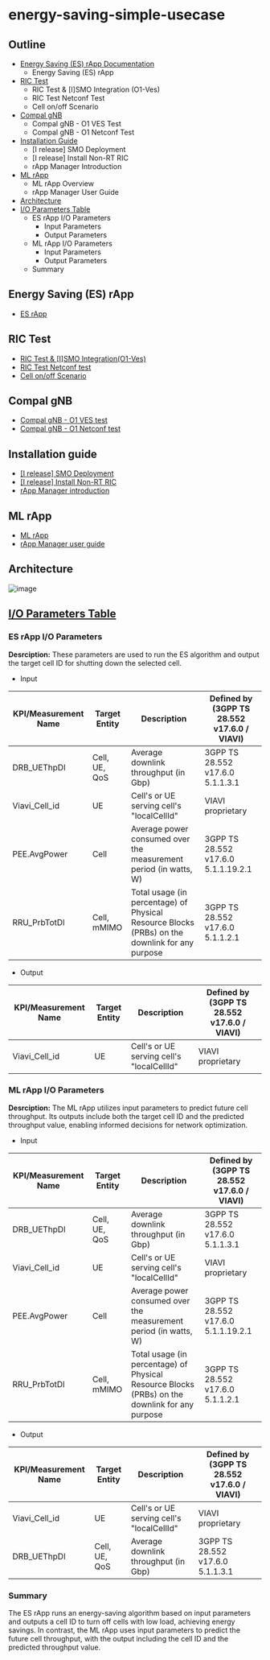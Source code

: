 # energy-saving-simple-usecase

## Outline
- [Energy Saving (ES) rApp Documentation](https://github.com/bmw-ece-ntust/energy-saving-simple-usecase/edit/master/README.md)
  - Energy Saving (ES) rApp
- [RIC Test](https://github.com/bmw-ece-ntust/energy-saving-simple-usecase/edit/master/README.md#ric-test)
  - RIC Test & [I]SMO Integration (O1-Ves)
  - RIC Test Netconf Test
  - Cell on/off Scenario
- [Compal gNB](https://github.com/bmw-ece-ntust/energy-saving-simple-usecase/edit/master/README.md#compal-gnb)
  - Compal gNB - O1 VES Test
  - Compal gNB - O1 Netconf Test
- [Installation Guide](https://github.com/bmw-ece-ntust/energy-saving-simple-usecase/edit/master/README.md#installation-guide)
  - [I release] SMO Deployment
  - [I release] Install Non-RT RIC
  - rApp Manager Introduction
- [ML rApp](https://github.com/bmw-ece-ntust/energy-saving-simple-usecase/edit/master/README.md#ml-rapp)
  - ML rApp Overview
  - rApp Manager User Guide
- [Architecture](https://github.com/bmw-ece-ntust/energy-saving-simple-usecase/edit/master/README.md#architecture)
- [I/O Parameters Table](https://github.com/bmw-ece-ntust/energy-saving-simple-usecase/edit/master/README.md#io-parameters-table)
  - ES rApp I/O Parameters
    -   Input Parameters
    -   Output Parameters
  - ML rApp I/O Parameters
    -   Input Parameters
    -   Output Parameters
  - Summary





## Energy Saving (ES) rApp
-  [ES rApp](https://github.com/bmw-ece-ntust/energy-saving-simple-usecase/tree/master/ES%20rApp)

## RIC Test
-  [RIC Test & [I]SMO Integration(O1-Ves)](https://hackmd.io/@Winnie27/r1uReJjxp)
-  [RIC Test Netconf test ](https://hackmd.io/@Winnie27/r1BajOitT)
-  [Cell on/off Scenario ](https://hackmd.io/@Winnie27/rkltXnp1T)

## Compal gNB
-  [Compal gNB - O1 VES test ](https://hackmd.io/@Winnie27/rJZXQBxmC)
-  [Compal gNB - O1 Netconf test ](https://hackmd.io/@Winnie27/rJu88bff0)


## Installation guide
-  [[I release] SMO Deployment](https://hackmd.io/@H131413/ByOoZCmDa)
-  [[I release] Install Non-RT RIC](https://hackmd.io/@Winnie27/B1hE7bwBp) 
-  [rApp Manager introduction](https://hackmd.io/@Winnie27/Bk6xb7EBT) 


## ML rApp
-  [ML rApp](https://github.com/bmw-ece-ntust/energy-saving-simple-usecase/tree/master/ML%20rApp)
-  [rApp Manager user guide](https://hackmd.io/@Winnie27/rJjXkxatp)

## Architecture
![image](https://github.com/user-attachments/assets/865db5d3-8217-42a7-af6f-0d34578d9ccc)

## [I/O Parameters Table](https://hackmd.io/EOb2BReXTpeOQ6wXwflPFA?view#IO-Parameters-Table)

### ES rApp I/O Parameters
**Desrciption:** These parameters are used to run the ES algorithm and output the target cell ID for shutting down the selected cell.
- Input
  
| KPI/Measurement Name | Target Entity | Description |Defined by (3GPP TS 28.552 v17.6.0 / VIAVI)|
|----------|----------|---------------|---------------|
| DRB_UEThpDl| Cell, UE, QoS     | Average downlink throughput (in Gbp)  |3GPP TS 28.552 v17.6.0 5.1.1.3.1|
| Viavi_Cell_id |UE   | 	Cell's or UE serving cell's "localCellId"  |VIAVI proprietary|
| PEE.AvgPower | Cell    | Average power consumed over the measurement period (in watts, W)  |3GPP TS 28.552 v17.6.0 5.1.1.19.2.1|
| RRU_PrbTotDl | Cell, mMIMO   | 	Total usage (in percentage) of Physical Resource Blocks (PRBs) on the downlink for any purpose |3GPP TS 28.552 v17.6.0 5.1.1.2.1|

- Output

| KPI/Measurement Name | Target Entity | Description |Defined by (3GPP TS 28.552 v17.6.0 / VIAVI)|
|----------|----------|---------------|---------------|
| Viavi_Cell_id | UE   | Cell's or UE serving cell's "localCellId" |VIAVI proprietary|

### ML rApp I/O Parameters
**Desrciption:** The ML rApp utilizes input parameters to predict future cell throughput. Its outputs include both the target cell ID and the predicted throughput value, enabling informed decisions for network optimization.
- Input
  
| KPI/Measurement Name | Target Entity | Description |Defined by (3GPP TS 28.552 v17.6.0 / VIAVI)|
|----------|----------|---------------|---------------|
| DRB_UEThpDl| Cell, UE, QoS     | Average downlink throughput (in Gbp)  |3GPP TS 28.552 v17.6.0 5.1.1.3.1|
| Viavi_Cell_id |UE   | 	Cell's or UE serving cell's "localCellId"  |VIAVI proprietary|
| PEE.AvgPower | Cell    | Average power consumed over the measurement period (in watts, W)  |3GPP TS 28.552 v17.6.0 5.1.1.19.2.1|
| RRU_PrbTotDl | Cell, mMIMO   | 	Total usage (in percentage) of Physical Resource Blocks (PRBs) on the downlink for any purpose |3GPP TS 28.552 v17.6.0 5.1.1.2.1|

- Output

| KPI/Measurement Name | Target Entity | Description |Defined by (3GPP TS 28.552 v17.6.0 / VIAVI)|
|----------|----------|---------------|---------------|
| Viavi_Cell_id | UE   | Cell's or UE serving cell's "localCellId" |VIAVI proprietary|
| DRB_UEThpDl| Cell, UE, QoS     | Average downlink throughput (in Gbp)  |3GPP TS 28.552 v17.6.0 5.1.1.3.1|

### Summary

The ES rApp runs an energy-saving algorithm based on input parameters and outputs a cell ID to turn off cells with low load, achieving energy savings. In contrast, the ML rApp uses input parameters to predict the future cell throughput, with the output including the cell ID and the predicted throughput value.
